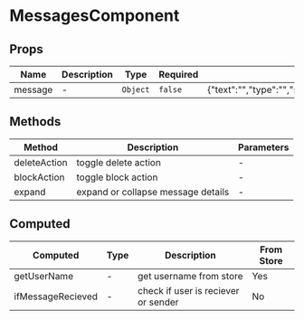 # MessagesComponent

## Props

<!-- @vuese:MessagesComponent:props:start -->
|Name|Description|Type|Required|Default|
|---|---|---|---|---|
|message|-|`Object`|`false`|{"text":"","type":"","senderUsername":"","receiverUsername":"","sendAt":"","subject":"","isReply":"","isRead":""}|

<!-- @vuese:MessagesComponent:props:end -->


## Methods

<!-- @vuese:MessagesComponent:methods:start -->
|Method|Description|Parameters|
|---|---|---|
|deleteAction|toggle delete action|-|
|blockAction|toggle block action|-|
|expand|expand or collapse message details|-|

<!-- @vuese:MessagesComponent:methods:end -->


## Computed

<!-- @vuese:MessagesComponent:computed:start -->
|Computed|Type|Description|From Store|
|---|---|---|---|
|getUserName|-|get username from store|Yes|
|ifMessageRecieved|-|check if user is reciever or sender|No|

<!-- @vuese:MessagesComponent:computed:end -->


